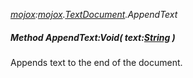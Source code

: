 _[mojox](../../modules/mojox/mojox-module.md):[mojox](../../modules/mojox/mojox-module.md).[TextDocument](../../modules/mojox/mojox-textdocument.md).AppendText_
##### Method AppendText:Void( text:[String](../../modules/wonkey/wonkey-types-string.md) )
Appends text to the end of the document.
